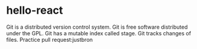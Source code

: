 # hello-react
Git is a distributed version control system.
Git is free software distributed under the GPL.
Git has a mutable index called stage.
Git tracks changes of files.
Practice pull request:justbron